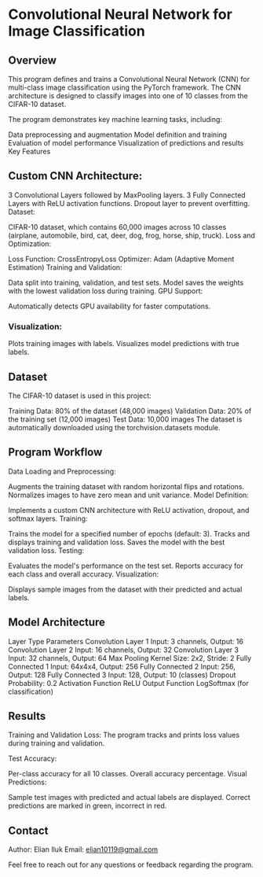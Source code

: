 # Convolutional Neural Network for Image Classification
## Overview
This program defines and trains a Convolutional Neural Network (CNN) for multi-class image classification using the PyTorch framework. The CNN architecture is designed to classify images into one of 10 classes from the CIFAR-10 dataset.

The program demonstrates key machine learning tasks, including:

Data preprocessing and augmentation
Model definition and training
Evaluation of model performance
Visualization of predictions and results
Key Features
## Custom CNN Architecture:

3 Convolutional Layers followed by MaxPooling layers.
3 Fully Connected Layers with ReLU activation functions.
Dropout layer to prevent overfitting.
Dataset:

CIFAR-10 dataset, which contains 60,000 images across 10 classes (airplane, automobile, bird, cat, deer, dog, frog, horse, ship, truck).
Loss and Optimization:

Loss Function: CrossEntropyLoss
Optimizer: Adam (Adaptive Moment Estimation)
Training and Validation:

Data split into training, validation, and test sets.
Model saves the weights with the lowest validation loss during training.
GPU Support:

Automatically detects GPU availability for faster computations.
### Visualization:

Plots training images with labels.
Visualizes model predictions with true labels.

## Dataset
The CIFAR-10 dataset is used in this project:

Training Data: 80% of the dataset (48,000 images)
Validation Data: 20% of the training set (12,000 images)
Test Data: 10,000 images
The dataset is automatically downloaded using the torchvision.datasets module.

## Program Workflow
Data Loading and Preprocessing:

Augments the training dataset with random horizontal flips and rotations.
Normalizes images to have zero mean and unit variance.
Model Definition:

Implements a custom CNN architecture with ReLU activation, dropout, and softmax layers.
Training:

Trains the model for a specified number of epochs (default: 3).
Tracks and displays training and validation loss.
Saves the model with the best validation loss.
Testing:

Evaluates the model's performance on the test set.
Reports accuracy for each class and overall accuracy.
Visualization:

Displays sample images from the dataset with their predicted and actual labels.
## Model Architecture
Layer Type	Parameters
Convolution Layer 1	Input: 3 channels, Output: 16
Convolution Layer 2	Input: 16 channels, Output: 32
Convolution Layer 3	Input: 32 channels, Output: 64
Max Pooling	Kernel Size: 2x2, Stride: 2
Fully Connected 1	Input: 64x4x4, Output: 256
Fully Connected 2	Input: 256, Output: 128
Fully Connected 3	Input: 128, Output: 10 (classes)
Dropout	Probability: 0.2
Activation Function	ReLU
Output Function	LogSoftmax (for classification)
## Results
Training and Validation Loss: The program tracks and prints loss values during training and validation.

Test Accuracy:

Per-class accuracy for all 10 classes.
Overall accuracy percentage.
Visual Predictions:

Sample test images with predicted and actual labels are displayed.
Correct predictions are marked in green, incorrect in red.

## Contact
Author: Elian Iluk
Email: elian10119@gmail.com

Feel free to reach out for any questions or feedback regarding the program.

